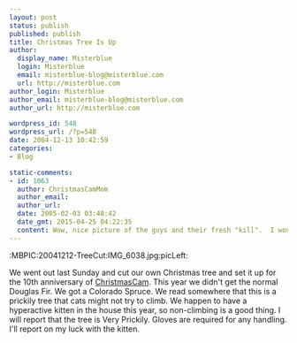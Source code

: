 ```yaml
---
layout: post
status: publish
published: publish
title: Christmas Tree Is Up
author:
  display_name: Misterblue
  login: Misterblue
  email: misterblue-blog@misterblue.com
  url: http://misterblue.com
author_login: Misterblue
author_email: misterblue-blog@misterblue.com
author_url: http://misterblue.com

wordpress_id: 548
wordpress_url: /?p=548
date: 2004-12-13 10:42:59
categories:
- Blog

static-comments:
- id: 1063
  author: ChristmasCamMom
  author_email: 
  author_url: 
  date: 2005-02-03 03:48:42
  date_gmt: 2015-04-25 04:22:35
  content: Wow, nice picture of the guys and their fresh "kill".  I would like to report that the colorado blue spruce indeed kept the kitten from inside the tree, however, she did like to "undecorate" everything within her "godzilla kitty" reach.
---
```

:MBPIC:20041212-TreeCut:IMG_6038.jpg:picLeft:
<p>
We went out last Sunday and cut our own Christmas tree and set it up for the
10th anniversary of
<a href="http://christmascam.us/">ChristmasCam</a>.
This year we didn't get the normal Douglas Fir.
We got a Colorado Spruce.
We read somewhere that this is a prickily tree that cats might not try to
climb.
We happen to have a hyperactive kitten in the house this year, so
non-climbing is a good thing.
I will report that the tree is Very Prickily.
Gloves are required for any handling.
I'll report on my luck with the kitten.
</p>
